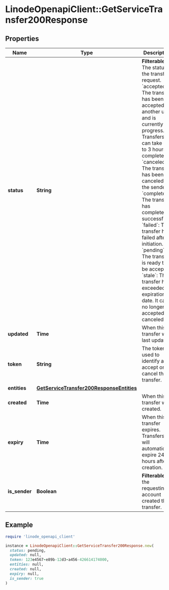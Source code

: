 # LinodeOpenapiClient::GetServiceTransfer200Response

## Properties

| Name | Type | Description | Notes |
| ---- | ---- | ----------- | ----- |
| **status** | **String** | __Filterable__ The status of the transfer request.  &#x60;accepted&#x60;: The transfer has been accepted by another user and is currently in progress. Transfers can take up to 3 hours to complete.  &#x60;canceled&#x60;: The transfer has been canceled by the sender.  &#x60;completed&#x60;: The transfer has completed successfully.  &#x60;failed&#x60;: The transfer has failed after initiation.  &#x60;pending&#x60;: The transfer is ready to be accepted.  &#x60;stale&#x60;: The transfer has exceeded its expiration date. It can no longer be accepted or canceled. | [optional] |
| **updated** | **Time** | When this transfer was last updated. | [optional] |
| **token** | **String** | The token used to identify and accept or cancel this transfer. | [optional] |
| **entities** | [**GetServiceTransfer200ResponseEntities**](GetServiceTransfer200ResponseEntities.md) |  | [optional] |
| **created** | **Time** | When this transfer was created. | [optional] |
| **expiry** | **Time** | When this transfer expires. Transfers will automatically expire 24 hours after creation. | [optional] |
| **is_sender** | **Boolean** | __Filterable__ If the requesting account created this transfer. | [optional] |

## Example

```ruby
require 'linode_openapi_client'

instance = LinodeOpenapiClient::GetServiceTransfer200Response.new(
  status: pending,
  updated: null,
  token: 123e4567-e89b-12d3-a456-426614174000,
  entities: null,
  created: null,
  expiry: null,
  is_sender: true
)
```


